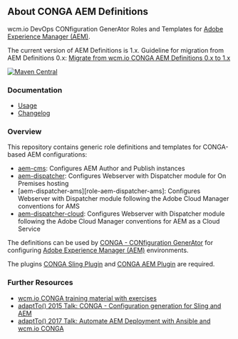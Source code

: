 ## About CONGA AEM Definitions

wcm.io DevOps CONfiguration GenerAtor Roles and Templates for [Adobe Experience Manager (AEM)][aem].

The current version of AEM Definitions is 1.x. Guideline for migration from AEM Definitions 0.x: [Migrate from wcm.io CONGA AEM Definitions 0.x to 1.x][aem-definitions-migration]

[![Maven Central](https://maven-badges.herokuapp.com/maven-central/io.wcm.devops.conga.definitions/io.wcm.devops.conga.definitions.aem/badge.svg)](https://maven-badges.herokuapp.com/maven-central/io.wcm.devops.conga.definitions/io.wcm.devops.conga.definitions.aem)


### Documentation

* [Usage][usage]
* [Changelog][changelog]


### Overview

This repository contains generic role definitions and templates for CONGA-based AEM configurations:

* [aem-cms][role-aem-cms]: Configures AEM Author and Publish instances
* [aem-dispatcher][role-aem-dispatcher]: Configures Webserver with Dispatcher module for On Premises hosting
* [aem-dispatcher-ams][role-aem-dispatcher-ams]: Configures Webserver with Dispatcher module following the Adobe Cloud Manager conventions for AMS
* [aem-dispatcher-cloud][role-aem-dispatcher-cloud]: Configures Webserver with Dispatcher module following the Adobe Cloud Manager conventions for AEM as a Cloud Service

The definitions can be used by [CONGA - CONfiguration GenerAtor][conga] for configuring [Adobe Experience Manager (AEM)][aem] environments.

The plugins [CONGA Sling Plugin][conga-sling] and [CONGA AEM Plugin][conga-aem] are required.


### Further Resources

* [wcm.io CONGA training material with exercises](https://training.wcm.io/conga/)
* [adaptTo() 2015 Talk: CONGA - Configuration generation for Sling and AEM](https://adapt.to/2015/en/schedule/conga---configuration-generation-for-sling-and-aem.html)
* [adaptTo() 2017 Talk: Automate AEM Deployment with Ansible and wcm.io CONGA](https://adapt.to/2017/en/schedule/automate-aem-deployment-with-ansible-and-wcm-io-conga.html)



[usage]: usage.html
[changelog]: changes-report.html
[conga]: https://devops.wcm.io/conga/
[conga-sling]: https://devops.wcm.io/conga/plugins/sling/
[conga-aem]: https://devops.wcm.io/conga/plugins/aem/
[aem]: http://www.adobe.com/solutions/web-experience-management.html
[aem-definitions-migration]: https://wcm-io.atlassian.net/wiki/x/AQDRAw
[role-aem-cms]: https://github.com/wcm-io-devops/conga-aem-definitions/blob/develop/conga-aem-definitions/src/main/roles/aem-cms.yaml
[role-aem-dispatcher]: https://github.com/wcm-io-devops/conga-aem-definitions/blob/develop/conga-aem-definitions/src/main/roles/aem-dispatcher.yaml
[role-aem-dispatcher-cloud]: https://github.com/wcm-io-devops/conga-aem-definitions/blob/develop/conga-aem-definitions/src/main/roles/aem-dispatcher-cloud.yaml
